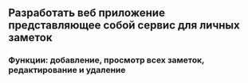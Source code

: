 ## Разработать веб приложение представляющее собой сервис для личных заметок

### Функции: добавление, просмотр всех заметок, редактирование и удаление
